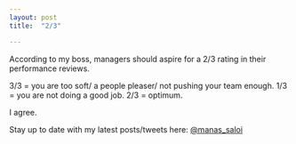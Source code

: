 ```yaml
---
layout: post
title:  "2/3"

---
```


According to my boss, managers should aspire for a 2/3 rating in their performance reviews.

3/3 = you are too soft/ a people pleaser/ not pushing your team enough.
1/3 = you are not doing a good job.
2/3 = optimum.

I agree.

Stay up to date with my latest posts/tweets here: [@manas_saloi](http://twitter.com/manas_saloi)
